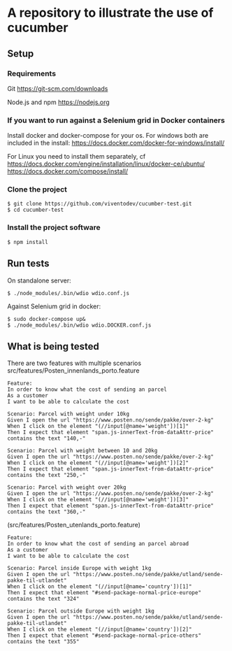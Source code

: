 # A repository to illustrate the use of cucumber

## Setup

### Requirements
Git
https://git-scm.com/downloads

Node.js and npm
https://nodejs.org
### If you want to run against a Selenium grid in Docker containers
Install docker and docker-compose for your os.
For windows both are included in the install:
https://docs.docker.com/docker-for-windows/install/

For Linux you need to install them separately, cf
https://docs.docker.com/engine/installation/linux/docker-ce/ubuntu/
https://docs.docker.com/compose/install/
### Clone the project
```
$ git clone https://github.com/viventodev/cucumber-test.git
$ cd cucumber-test
```
### Install the project software
```
$ npm install
```
## Run tests
On standalone server:
```
$ ./node_modules/.bin/wdio wdio.conf.js
```
Against Selenium grid in docker:
```
$ sudo docker-compose up&
$ ./node_modules/.bin/wdio wdio.DOCKER.conf.js
```

## What is being tested
There are two features with multiple scenarios
src/features/Posten_innenlands_porto.feature
``` gherkin
Feature:
In order to know what the cost of sending an parcel
As a customer
I want to be able to calculate the cost

Scenario: Parcel with weight under 10kg
Given I open the url "https://www.posten.no/sende/pakke/over-2-kg"
When I click on the element "(//input[@name='weight'])[1]"
Then I expect that element "span.js-innerText-from-dataAttr-price" contains the text "140,-"

Scenario: Parcel with weight between 10 and 20kg
Given I open the url "https://www.posten.no/sende/pakke/over-2-kg"
When I click on the element "(//input[@name='weight'])[2]"
Then I expect that element "span.js-innerText-from-dataAttr-price" contains the text "250,-"

Scenario: Parcel with weight over 20kg
Given I open the url "https://www.posten.no/sende/pakke/over-2-kg"
When I click on the element "(//input[@name='weight'])[3]"
Then I expect that element "span.js-innerText-from-dataAttr-price" contains the text "360,-"
```
(src/features/Posten_utenlands_porto.feature)
```gherkin
Feature:
In order to know what the cost of sending an parcel abroad
As a customer
I want to be able to calculate the cost

Scenario: Parcel inside Europe with weight 1kg
Given I open the url "https://www.posten.no/sende/pakke/utland/sende-pakke-til-utlandet"
When I click on the element "(//input[@name='country'])[1]"
Then I expect that element "#send-package-normal-price-europe" contains the text "324"

Scenario: Parcel outside Europe with weight 1kg
Given I open the url "https://www.posten.no/sende/pakke/utland/sende-pakke-til-utlandet"
When I click on the element "(//input[@name='country'])[2]"
Then I expect that element "#send-package-normal-price-others" contains the text "355"
```
